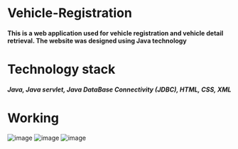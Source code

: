 # Vehicle-Registration

#### This is a web application used for vehicle registration and vehicle detail retrieval. The website was designed using Java technology

# Technology stack
##### Java, Java servlet, Java DataBase Connectivity (JDBC), HTML, CSS, XML

# Working

![image](https://user-images.githubusercontent.com/87615583/205487767-ae2420e1-9eaa-4381-b757-4d14dbba4d1f.png)
![image](https://user-images.githubusercontent.com/87615583/205487800-68f70eb2-522d-4d65-be94-b4b8b6b488d1.png)
![image](https://user-images.githubusercontent.com/87615583/205487820-fc10ec31-390a-4dc3-b17c-862a666490d2.png)



